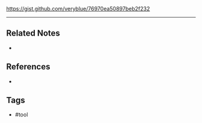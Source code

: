 https://gist.github.com/veryblue/76970ea50897beb2f232

---
## Related Notes
- 

## References
- 

## Tags
- #tool 